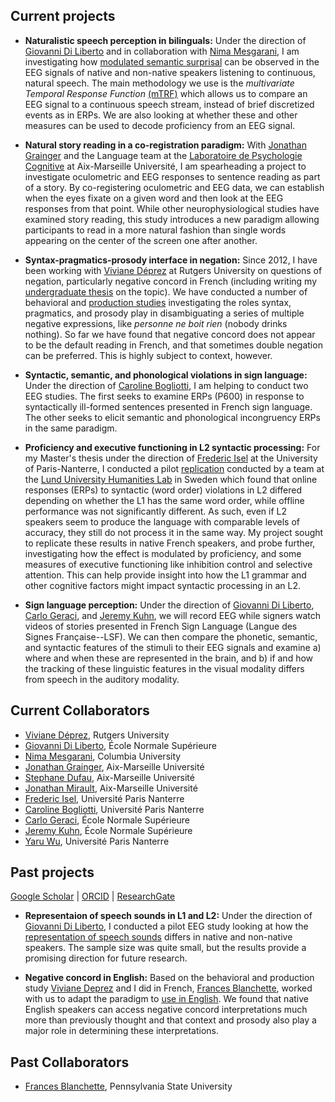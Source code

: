 <!-- reorganize by theme instead of project -->
<a name="Current Projects"></a>
## Current projects
- **Naturalistic speech perception in bilinguals:** Under the direction of [Giovanni Di Liberto](https://lsp.dec.ens.fr/en/member/7735/giovanni-di-liberto) and in collaboration with [Nima Mesgarani](http://nima.ee.columbia.edu/), I am investigating how [modulated semantic surprisal](https://www.biorxiv.org/content/10.1101/193201v1.full) can be observed in the EEG signals of native and non-native speakers listening to continuous, natural speech. The main methodology we use is the _multivariate Temporal Response Function_ [(mTRF)](https://www.ncbi.nlm.nih.gov/pubmed/27965557) which allows us to compare an EEG signal to a continuous speech stream, instead of brief discretized events as in ERPs. We are also looking at whether these and other measures can be used to decode proficiency from an EEG signal.<!-- Results from this work have been presented at [SNL 2019](https://jeremyyeaton.github.io/slides/posterSNL_final.pdf) in Helsinki, and [SfN19](https://jeremyyeaton.github.io/slides/SfN2019_L1L2.pdf) in Chicago.-->

- **Natural story reading in a co-registration paradigm:** With [Jonathan Grainger](https://lpc.univ-amu.fr/fr/profile/grainger-jonathan) and the Language team at the [Laboratoire de Psychologie Cognitive](https://lpc.univ-amu.fr/en)  at Aix-Marseille Université, I am spearheading a project to investigate oculometric and EEG responses to sentence reading as part of a story. By co-registering oculometric and EEG data, we can establish when the eyes fixate on a given word and then look at the EEG responses from that point. While other neurophysiological studies have examined story reading, this study introduces a new paradigm allowing participants to read in a more natural fashion than single words appearing on the center of the screen one after another.

- **Syntax-pragmatics-prosody interface in negation:** Since 2012, I have been working with [Viviane Déprez](https://www.sites.google.com/site/experimentalsyntax4/customization) at Rutgers University on questions of negation, particularly negative concord in French (including writing my [undergraduate thesis](https://JeremyYeaton.github.io/files/Yeaton_UndergradThesis.pdf) on the topic). We have conducted a number of behavioral and [production studies](https://JeremyYeaton.github.io/files/lsrl_46.pdf) investigating the roles syntax, pragmatics, and prosody play in disambiguating a series of multiple negative expressions, like _personne ne boit rien_ (nobody drinks nothing). So far we have found that negative concord does not appear to be the default reading in French, and that sometimes double negation can be preferred. This is highly subject to context, however. <!--Results from this work have been presented at LSRL 46 at Stony Brook, [ConSOLE 26](https://jeremyyeaton.github.io/files/console_2018.pdf) in London, and [AMBIGO](https://jeremyyeaton.github.io/slides/ambigo2018_web.pdf) in Goettingen.-->

<!--- **Parafoveal-on-foveal (POF) effects in reading:** Results from this work were presented at ESCoP--->
- **Syntactic, semantic, and phonological violations in sign language:** Under the direction of [Caroline Bogliotti](https://caroline-bogliotti.parisnanterre.fr/), I am helping to conduct two EEG studies. The first seeks to examine ERPs (P600) in response to syntactically ill-formed sentences presented in French sign language. The other seeks to elicit semantic and phonological incongruency ERPs in the same paradigm.

- **Proficiency and executive functioning in L2 syntactic processing:** For my Master's thesis under the direction of [Frederic Isel](https://modyco.fr/fr/component/jsn/Fr%C3%A9d%C3%A9ric.html) at the University of Paris-Nanterre, I conducted a pilot [replication](https://www.cambridge.org/core/journals/bilingualism-language-and-cognition/article/language-background-affects-online-word-order-processing-in-a-second-language-but-not-offline/2BA69A093E765439D5FA7083E9547BD6) conducted by a team at the [Lund University Humanities Lab](https://www.lunduniversity.lu.se/lucat/group/v1000037) in Sweden which found that online responses (ERPs) to syntactic (word order) violations in L2 differed depending on whether the L1 has the same word order, while offline performance was not significantly different. As such, even if L2 speakers seem to produce the language with comparable levels of accuracy, they still do not process it in the same way. My project sought to replicate these results in native French speakers, and probe further, investigating how the effect is modulated by proficiency, and some measures of executive functioning like inhibition control and selective attention. This can help provide insight into how the L1 grammar and other cognitive factors might impact syntactic processing in an L2.

- **Sign language perception:** Under the direction of [Giovanni Di Liberto](https://lsp.dec.ens.fr/en/member/7735/giovanni-di-liberto), [Carlo Geraci](https://sites.google.com/site/carlogeraci76/), and [Jeremy Kuhn](http://jeremykuhn.net/), we will record EEG while signers watch videos of stories presented in French Sign Language (Langue des Signes Française--LSF). We can then compare the phonetic, semantic, and syntactic features of the stimuli to their EEG signals and examine a) where and when these are represented in the brain, and b) if and how the tracking of these linguistic features in the visual modality differs from speech in the auditory modality.



<a name="Current Collaborators"></a>
## Current Collaborators
- [Viviane Déprez](https://www.sites.google.com/site/experimentalsyntax4/), Rutgers University
- [Giovanni Di Liberto](https://lsp.dec.ens.fr/en/member/7735/giovanni-di-liberto), École Normale Supérieure
- [Nima Mesgarani](http://nima.ee.columbia.edu/), Columbia University 
- [Jonathan Grainger](https://lpc.univ-amu.fr/fr/profile/grainger-jonathan), Aix-Marseille Université
- [Stephane Dufau](https://lpc.univ-amu.fr/fr/profile/dufau-stephane), Aix-Marseille Université
- [Jonathan Mirault](https://sites.google.com/view/jonathan-mirault/about-me?authuser=0), Aix-Marseille Université
- [Frederic Isel](https://modyco.fr/fr/component/jsn/Frederic.html), Université Paris Nanterre
- [Caroline Bogliotti](https://caroline-bogliotti.parisnanterre.fr/), Université Paris Nanterre
- [Carlo Geraci](https://sites.google.com/site/carlogeraci76/), École Normale Supérieure
- [Jeremy Kuhn](http://jeremykuhn.net/), École Normale Supérieure
- [Yaru Wu](https://yaruwucven.wordpress.com/), Université Paris Nanterre


<a name="Past Projects"></a>
## Past projects
[Google Scholar](https://scholar.google.fr/citations?user=YkzLBuwAAAAJ&hl=en) | 
[ORCID](https://orcid.org/0000-0002-6650-8080) | 
[ResearchGate](https://www.researchgate.net/profile/Jeremy_Yeaton)


<!-- -OPOF description -->

- **Representaion of speech sounds in L1 and L2:** Under the direction of [Giovanni Di Liberto](https://lsp.dec.ens.fr/en/member/7735/giovanni-di-liberto), I conducted a pilot EEG study looking at how the [representation of speech sounds](https://www.ncbi.nlm.nih.gov/pubmed/26412129) differs in native and non-native speakers. The sample size was quite small, but the results provide a promising direction for future research.

- **Negative concord in English:** Based on the behavioral and production study [Viviane Deprez](https://www.sites.google.com/site/experimentalsyntax4/customization) and I did in French, [Frances Blanchette](https://cls.la.psu.edu/people/fkb), worked with us to adapt the paradigm to [use in English](https://JeremyYeaton.github.io/files/LSA2018_EnglishNCandDN.pdf). We found that native English speakers can access negative concord interpretations much more than previously thought and that context and prosody also play a major role in determining these interpretations.

<a name="Past Collaborators"></a>
## Past Collaborators
- [Frances Blanchette](https://sites.psu.edu/franceskblanchette/), Pennsylvania State University
